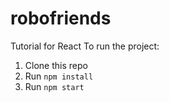 # robofriends
Tutorial for React
To run the project:

1. Clone this repo
2. Run `npm install`
3. Run `npm start`
